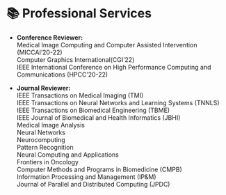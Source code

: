 # 📚 Professional Services

- **Conference Reviewer:**\
Medical Image Computing and Computer Assisted Intervention (MICCAI’20-22)\
Computer Graphics International(CGI’22)\
IEEE International Conference on High Performance Computing and Communications (HPCC’20-22)

-  **Journal Reviewer:**\
IEEE Transactions on Medical Imaging (TMI)\
IEEE Transactions on Neural Networks and Learning Systems (TNNLS)\
IEEE Transactions on Biomedical Engineering (TBME)\
IEEE Journal of Biomedical and Health Informatics (JBHI)\
Medical Image Analysis\
Neural Networks\
Neurocomputing\
Pattern Recognition\
Neural Computing and Applications\
Frontiers in Oncology\
Computer Methods and Programs in Biomedicine (CMPB)\
Information Processing and Management (IP&M)\
Journal of Parallel and Distributed Computing (JPDC)
